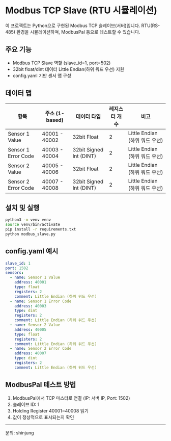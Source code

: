 # Modbus TCP Slave (RTU 시뮬레이션)

이 프로젝트는 Python으로 구현된 Modbus TCP 슬레이브(서버)입니다. RTU(RS-485) 환경을 시뮬레이션하며, ModbusPal 등으로 테스트할 수 있습니다.

## 주요 기능
- Modbus TCP Slave 역할 (slave_id=1, port=502)
- 32bit float/dint 데이터 Little Endian(하위 워드 우선) 지원
- config.yaml 기반 센서 맵 구성

## 데이터 맵
| 항목                 | 주소 (1-based) | 데이터 타입                | 레지스터 개수 | 비고                        |
|----------------------|----------------|---------------------------|---------------|-----------------------------|
| Sensor 1 Value      | 40001 - 40002  | 32bit Float               | 2             | Little Endian (하위 워드 우선) |
| Sensor 1 Error Code | 40003 - 40004  | 32bit Signed Int (DINT)   | 2             | Little Endian (하위 워드 우선) |
| Sensor 2 Value      | 40005 - 40006  | 32bit Float               | 2             | Little Endian (하위 워드 우선) |
| Sensor 2 Error Code | 40007 - 40008  | 32bit Signed Int (DINT)   | 2             | Little Endian (하위 워드 우선) |

## 설치 및 실행
```bash
python3 -m venv venv
source venv/bin/activate
pip install -r requirements.txt
python modbus_slave.py
```

## config.yaml 예시
```yaml
slave_id: 1
port: 1502
sensors:
  - name: Sensor 1 Value
    address: 40001
    type: float
    registers: 2
    comment: Little Endian (하위 워드 우선)
  - name: Sensor 1 Error Code
    address: 40003
    type: dint
    registers: 2
    comment: Little Endian (하위 워드 우선)
  - name: Sensor 2 Value
    address: 40005
    type: float
    registers: 2
    comment: Little Endian (하위 워드 우선)
  - name: Sensor 2 Error Code
    address: 40007
    type: dint
    registers: 2
    comment: Little Endian (하위 워드 우선)
```

## ModbusPal 테스트 방법
1. ModbusPal에서 TCP 마스터로 연결 (IP: 서버 IP, Port: 1502)
2. 슬레이브 ID: 1
3. Holding Register 40001~40008 읽기
4. 값이 정상적으로 표시되는지 확인

---
문의: shinjung 